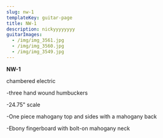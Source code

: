 ```yaml
---
slug: nw-1
templateKey: guitar-page
title: NW-1
description: nickyyyyyyyy
guitarImages:
  - /img/img_3561.jpg
  - /img/img_3560.jpg
  - /img/img_3549.jpg
---
```

**NW-1**

chambered electric

\-three hand wound humbuckers

\-24.75" scale

\-One piece mahogany top and sides with a mahogany back

\-Ebony fingerboard with bolt-on mahogany neck
